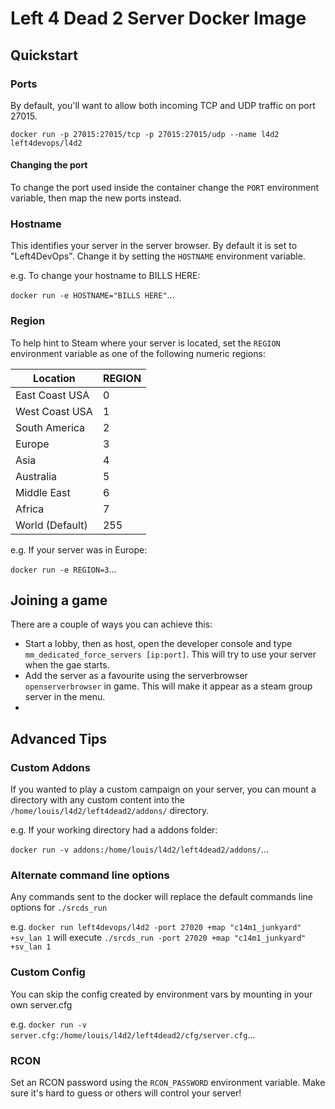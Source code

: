 # Left 4 Dead 2 Server Docker Image

## Quickstart

### Ports
By default, you'll want to allow both incoming TCP and UDP traffic on port 27015. 

`docker run -p 27015:27015/tcp -p 27015:27015/udp --name l4d2 left4devops/l4d2`

#### Changing the port
To change the port used inside the container change the `PORT` environment variable, then map the new ports instead.

### Hostname
This identifies your server in the server browser.  By default it is set to "Left4DevOps".  Change it by setting the `HOSTNAME` environment variable.

e.g. To change your hostname to BILLS HERE:

`docker run -e HOSTNAME="BILLS HERE"`...

### Region
To help hint to Steam where your server is located, set the `REGION` environment variable as one of the following numeric regions:

| Location        | REGION |
|-----------------|--------|
| East Coast USA  | 0      |
| West Coast USA  | 1      |
| South America   | 2      |
| Europe          | 3      |
| Asia            | 4      |
| Australia       | 5      |
| Middle East     | 6      |
| Africa          | 7      |
| World (Default) | 255    |

e.g. If your server was in Europe:

`docker run -e REGION=3`...

## Joining a game
There are a couple of ways you can achieve this:
* Start a lobby, then as host, open the developer console and type `mm_dedicated_force_servers [ip:port]`. This will try to use your server when the gae starts.
* Add the server as a favourite using the serverbrowser `openserverbrowser` in game. This will make it appear as a steam group server in the menu.
* 

## Advanced Tips

### Custom Addons
If you wanted to play a custom campaign on your server, you can mount a directory with any custom content into the `/home/louis/l4d2/left4dead2/addons/` directory.

e.g. If your working directory had a addons folder:

`docker run -v addons:/home/louis/l4d2/left4dead2/addons/`...

### Alternate command line options
Any commands sent to the docker will replace the default commands line options for `./srcds_run`

e.g. `docker run left4devops/l4d2 -port 27020 +map "c14m1_junkyard" +sv_lan 1` will execute `./srcds_run -port 27020 +map "c14m1_junkyard" +sv_lan 1` 

### Custom Config
You can skip the config created by environment vars by mounting in your own server.cfg

e.g. `docker run -v server.cfg:/home/louis/l4d2/left4dead2/cfg/server.cfg`...

### RCON
Set an RCON password using the `RCON_PASSWORD` environment variable.  Make sure it's hard to guess or others will control your server!